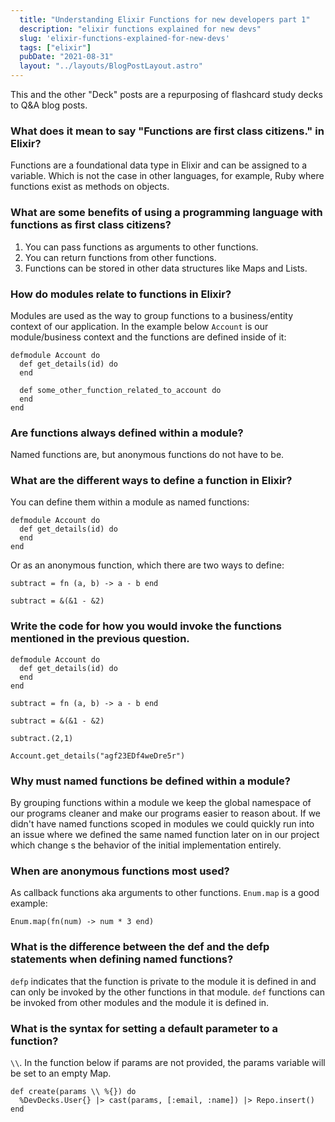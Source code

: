 ```yaml
---
  title: "Understanding Elixir Functions for new developers part 1"
  description: "elixir functions explained for new devs"
  slug: 'elixir-functions-explained-for-new-devs'
  tags: ["elixir"]
  pubDate: "2021-08-31"
  layout: "../layouts/BlogPostLayout.astro"
---
```


This and the other "Deck" posts are a repurposing of flashcard study decks to Q&A blog posts. 

<h3>What does it mean to say "Functions are first class citizens." in Elixir?</h3>

Functions are a foundational data type in Elixir and can be assigned to a variable. Which is not the case in other languages, for example, Ruby where functions exist as methods on objects.


<h3>What are some benefits of using a programming language with functions as first class citizens?</h3>

1. You can pass functions as arguments to other functions. 
2. You can return functions from other functions. 
3. Functions can be stored in other data structures like Maps and Lists.


<h3>How do modules relate to functions in Elixir?</h3>

Modules are used as the way to group functions to a business/entity context of our application. In the example below `Account` is our module/business context and the functions are defined inside of it: 
```
defmodule Account do 
  def get_details(id) do 
  end 

  def some_other_function_related_to_account do 
  end 
end 
```


<h3>Are functions always defined within a module?</h3>

Named functions are, but anonymous functions do not have to be.


<h3>What are the different ways to define a function in Elixir?</h3>

You can define them within a module as named functions: 
```
defmodule Account do 
  def get_details(id) do 
  end 
end
``` 
Or as an anonymous function, which there are two ways to define: 

```
subtract = fn (a, b) -> a - b end
``` 

```
subtract = &(&1 - &2)
```


<h3>Write the code for how you would invoke the functions mentioned in the previous question.</h3>

```
defmodule Account do 
  def get_details(id) do 
  end 
end
``` 
```
subtract = fn (a, b) -> a - b end
``` 
```
subtract = &(&1 - &2)
``` 

```
subtract.(2,1)
``` 

```
Account.get_details("agf23EDf4weDre5r")
```


<h3>Why must named functions be defined within a module?</h3>

By grouping functions within a module we keep the global namespace of our programs cleaner and make our programs easier to reason about. If we didn't have named functions scoped in modules we could quickly run into an issue where we defined the same named function later on in our project which change s the behavior of the initial implementation entirely.


<h3>When are anonymous functions most used?</h3>

As callback functions aka arguments to other functions. `Enum.map` is a good example: 
```
Enum.map(fn(num) -> num * 3 end)
```


<h3>What is the difference between the def and the defp statements when defining named functions?</h3>

`defp` indicates that the function is private to the module it is defined in and can only be invoked by the other functions in that module. `def` functions can be invoked from other modules and the module it is defined in.


<h3>What is the syntax for setting a default parameter to a function?</h3>

`\\`. In the function below if params are not provided, the params variable will be set to an empty Map. 
```
def create(params \\ %{}) do 
  %DevDecks.User{} |> cast(params, [:email, :name]) |> Repo.insert() 
end
```
